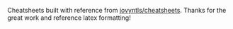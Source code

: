 Cheatsheets built with reference from [jovyntls/cheatsheets](https://github.com/jovyntls/cheatsheets). Thanks for the great work and reference latex formatting!
